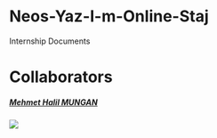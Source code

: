 # Neos-Yaz-l-m-Online-Staj
Internship Documents

<h1>Collaborators</h1>
<a href='https://github.com/CoderMungan'><h5>Mehmet Halil MUNGAN</h5></a>
<img src='https://avatars.githubusercontent.com/u/126997544?s=400&u=9546f0c310f7138f6e3f4adfcb0f110f4c09f3e7&v=4' with='100px'>